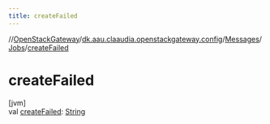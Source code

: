 ```yaml
---
title: createFailed
---
```

//[OpenStackGateway](../../../../index.html)/[dk.aau.claaudia.openstackgateway.config](../../index.html)/[Messages](../index.html)/[Jobs](index.html)/[createFailed](create-failed.html)



# createFailed



[jvm]\
val [createFailed](create-failed.html): [String](https://kotlinlang.org/api/latest/jvm/stdlib/kotlin/-string/index.html)





